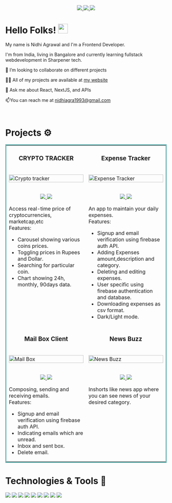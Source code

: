 <p align="center">
  <a href="" target="_blank">
    <img src="https://img.shields.io/static/v1?label=|&message=WEBSITE&color=ff&style=plastic&logo=realm&logo-color=white"/>
  </a>
  <a href="https://www.linkedin.com/in/nidhi-agrawal-33a462126/" target="_blank">
    <img src="https://img.shields.io/static/v1?label=|&message=LINKED-IN&color=cdf998&style=plastic&logo=linkedin&logo-color=white"/>
  </a>
  <a href="https://drive.google.com/file/d/1jqTFuLwHIsPxVZgV79nKvUXVN587Aowt/view?usp=sharing" target="_blank" >
      <img src="https://img.shields.io/static/v1?label=|&message=RESUME&color=24555f&style=plastic&logo=react&logo-color=white"/>
  </a>
</p>

# Hello Folks! <img src="https://github.com/rahulkarda/rahulkarda/blob/main/wave.gif?raw=true" width="30">

 <p align="left">My name is Nidhi Agrawal and I'm a Frontend Developer.
  
  I'm from India, living in Bangalore and currently learning fullstack webdevelopment in Sharpener tech.

</p>

<!-- 🌱 I’m currently learning React, NextJS -->

👯 I’m looking to collaborate on different projects

👨‍💻 All of my projects are available at [my website](https://rahulkarda.netlify.app)



👀 Ask me about React, NextJS, and APIs

📫You can reach me at nidhiagra1993@gmail.com

<!-- ⚡ Fun fact  - I like Philosophy and Astronomy -->

<br>

# Projects ⚙️

<!-- <h1 align="center">Projects</h1> -->
<table bordercolor="#66b2b2">
  
  <tr>
    <td width="50%" valign="top">
      <h3 align="center">CRYPTO TRACKER</h3>
        <br />
        <a target="_blank" href="https://cryptotracker.nidhi-agrawal.com/">
            <img src="https://media.licdn.com/dms/image/D4D2DAQFfhhaaw9k70A/profile-treasury-image-shrink_160_160/0/1693043954373?e=1693659600&v=beta&t=Cp5ErbzpcQH1HLO_IkcL94f5SS2ASGXzNljk5qTLD4E" width="100%" alt="Crypto tracker"/>
        </a>
        <br />
        <p align="center">
          <br>
  <a href="https://github.com/nidhi2793/Crypto-Tracker" target="_blank">
    <img src="https://img.shields.io/static/v1?label=|&message=REPO&color=f&style=plastic&logo=github&logo-color=white"/>
  </a>  
  <a href="https://cryptotracker.nidhi-agrawal.com/" target="_blank">
    <img src="https://img.shields.io/static/v1?label=|&message=WEBSITE&color=cdf998&style=plastic&logo=wordpress&logo-color=white"/>
  </a>
      </p>
        <p>
        Access real-time price of cryptocurrencies, marketcap,etc
        <br/>
        Features:
        
  <ul>
<li>Carousel showing various coins prices. </li>
<li>Toggling prices in Rupees and Dollar.  </li>
<li>Searching for particular coin. </li>
<li>Chart showing 24h, monthly, 90days data. </li>
</ul>

</p>
    </td>
    <td width="50%" valign="top">
      <h3 align="center">Expense Tracker</h3>
        <br />
      <a target="_blank" href="https://codepen.io/ShawnBasquiat/full/bGVWpYw">
            <img src="https://media.licdn.com/dms/image/D4D2DAQETcRiljJ3X0g/profile-treasury-image-shrink_160_160/0/1693044888895?e=1693663200&v=beta&t=jtX-iro40VebJ68NjwJy4l1CB3iH2kuCokIwoWYD4Q8" width="100%"  alt="Expense Tracker"/>
        </a>
        <br />
        <p align="center">
   <br>
  <a href="https://github.com/nidhi2793/sharpener-expense-signup" target="_blank">
    <img src="https://img.shields.io/static/v1?label=|&message=REPO&color=f&style=plastic&logo=github&logo-color=white"/>
  </a> 
  <a href="https://expensetracker.nidhi-agrawal.com/" target="_blank">
    <img src="https://img.shields.io/static/v1?label=|&message=WEBSITE&color=cdf998&style=plastic&logo=wordpress&logo-color=white"/>
  </a>
      </p>
        <p>  An app to maintain your daily expenses.
        <br/>
        Features:
        
  <ul>
<li>Signup and email verification using firebase auth API. </li>
<li>Adding Expenses amount,description and category.   </li>
<li>Deleting and editing expenses. </li>
<li>User specific using firebase authentication and database. </li>
<li>Downloading expenses as csv format. </li>
<li>Dark/Light mode.</li>
</ul>
</p>
    </td>
  </tr>
  
  <tr>
    <td width="50%" valign="top">
      <h3 align="center">Mail Box Client</h3>
      <br />
        <a target="_blank" href="https://mail.nidhi-agrawal.com/">
          <img src="https://media.licdn.com/dms/image/D4D2DAQGYKw0aKwzfcw/profile-treasury-image-shrink_160_160/0/1693058785333?e=1693666800&v=beta&t=7G8iIcAG57nxZhDq4dW1ZOpplwxBQfWgLXfWHTkuoJo" width="100%" alt="Mail Box"/>
        </a>
      <br />
        <p align="center">
          <br>
  <a href="https://github.com/nidhi2793/Mail-Box-Client" target="_blank">
    <img src="https://img.shields.io/static/v1?label=|&message=REPO&color=f&style=plastic&logo=github&logo-color=white"/>
  </a>
  <a href="http://rahulkarda.netlify.app" target="_blank">
    <img src="https://img.shields.io/static/v1?label=|&message=WEBSITE&color=cdf998&style=plastic&logo=wordpress&logo-color=white"/>
  </a>
      </p>
        <p>
        Composing, sending and receiving emails.
        <br/>
        Features:

  <ul>
<li>Signup and email verification using firebase auth API. </li>
<li>Indicating emails which are unread.  </li>
<li>Inbox and sent box. </li>
<li>Delete email. </li>
</ul>
        </p>
    </td>
    <td width="50%" valign="top">
      <h3 align="center">News Buzz</h3>
        <br />
        <a target="_blank" href="https://newsbuzz.nidhi-agrawal.com/">
          <img src="https://media.licdn.com/dms/image/D4D2DAQGUaLjbAA-QYQ/profile-treasury-image-shrink_160_160/0/1693045414731?e=1693666800&v=beta&t=ep3nuOQ2VgJwPMq6rvXwlcZhUTHav3cxhcl5IBc0ymk" width="100%" alt="News Buzz"/>
        </a>
        <br />
        <p align="center">
          <br>
  <a href="https://github.com/nidhi2793/News-Buzz" target="_blank">
    <img src="https://img.shields.io/static/v1?label=|&message=REPO&color=f&style=plastic&logo=github&logo-color=white"/>
  </a>
  <a href="https://newsbuzz.nidhi-agrawal.com/" target="_blank">
    <img src="https://img.shields.io/static/v1?label=|&message=WEBSITE&color=cdf998&style=plastic&logo=wordpress&logo-color=white"/>
  </a>
      </p>
        <p>Inshorts like news app where you can see news of your desired category.</p>
    </td>
  </tr>
  
   <tr>
    
  </tr>
</table>

# Technologies & Tools 🔧

![](https://img.shields.io/badge/Code-HTML5-informational?style=flat&logo=html5&logoColor=white&color=brightgreen)
![](https://img.shields.io/badge/Code-CSS3-informational?style=flat&logo=css3&logoColor=white&color=brightgreen)
![](https://img.shields.io/badge/Code-JavaScript-informational?style=flat&logo=javascript&logoColor=white&color=brightgreen)
![](https://img.shields.io/badge/Code-ReactJS-informational?style=flat&logo=react&logoColor=white&color=brightgreen)
![](https://img.shields.io/badge/Code-Bootstrap-informational?style=flat&logo=bootstrap&logoColor=white&color=brightgreen)
![](https://img.shields.io/badge/Database-MongoDB-informational?style=flat&logo=mongodb&logoColor=white&color=brightgreen)
![](https://img.shields.io/badge/Tool-Firebase-informational?style=flat&logo=firebase&logoColor=white&color=brightgreen)
![](https://img.shields.io/badge/Tools-Git-informational?style=flat&logo=git&logoColor=white&color=brightgreen)
![](https://img.shields.io/badge/Editor-VSCode-informational?style=flat&logo=visualstudiocode&logoColor=white&color=brightgreen)
<br>

[1.1]: http://i.imgur.com/tXSoThF.png "twitter icon with padding"
[2.1]: http://i.imgur.com/0o48UoR.png "github icon with padding"

<!-- icons without padding -->

[1.2]: http://i.imgur.com/wWzX9uB.png "twitter icon without padding"
[2.2]: http://i.imgur.com/9I6NRUm.png "github icon without padding"
[3.2]: https://raw.githubusercontent.com/MartinHeinz/MartinHeinz/master/linkedin-3-16.png "LinkedIn icon without padding"

<!-- links to your social media accounts -->

[2]: https://github.com/nidhi2793
[3]: https://www.linkedin.com/in/nidhi-agrawal-33a462126/

